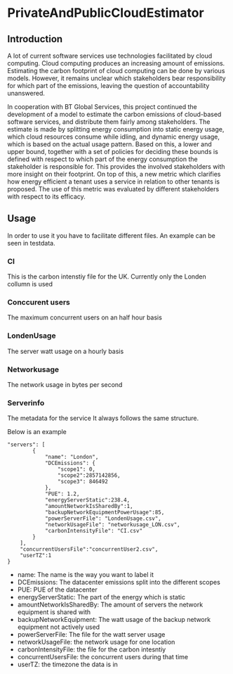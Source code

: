 # PrivateAndPublicCloudEstimator


## Introduction
A lot of current software services use technologies facilitated by cloud computing. Cloud computing produces an increasing amount of emissions. Estimating the carbon footprint of cloud computing can be done by various models. However, it remains unclear which stakeholders bear responsibility for which part of the emissions, leaving the question of accountability unanswered.

In cooperation with BT Global Services, this project continued the development of a model to estimate the carbon emissions of cloud-based software services, and distribute them fairly among stakeholders. The estimate is made by splitting energy consumption into static energy usage, which cloud resources consume while idling, and dynamic energy usage, which is based on the actual usage pattern. Based on this, a lower and upper bound, together with a set of policies for deciding these bounds is defined with respect to which part of the energy consumption the stakeholder is responsible for. This provides the involved stakeholders with more insight on their footprint. On top of this, a new metric which clarifies how energy efficient a tenant uses a service in relation to other tenants is proposed. The use of this metric was evaluated by different stakeholders with respect to its efficacy.


## Usage

In order to use it you have to facilitate different files.
An example can be seen in testdata.

### CI
This is the carbon intenstiy file for the UK.
Currently only the Londen collumn is used

### Conccurent users
The maximum concurrent users on an half hour basis

### LondenUsage
The server watt usage on a hourly basis

### Networkusage
The network usage in bytes per second

### Serverinfo

The metadata for the service
It always follows the same structure.

Below is an example

```
"servers": [
        {
            "name": "London",
            "DCEmissions": {
                "scope1": 0,
                "scope2":2857142856,
                "scope3": 846492
            },
            "PUE": 1.2,
            "energyServerStatic":238.4,
            "amountNetworkIsSharedBy":1,
            "backupNetworkEquipmentPowerUsage":85,
            "powerServerFile": "LondenUsage.csv",
            "networkUsageFile": "networkusage_LON.csv",
            "carbonIntensityFile": "CI.csv"
        }
    ],
    "concurrentUsersFile":"concurrentUser2.csv",
    "userTZ":1
}
```

* name: The name is the way you want to label it
* DCEmissions: The datacenter emissions split into the different scopes
* PUE: PUE of the datacenter
* energyServerStatic: The part of the energy which is static
* amountNetworkIsSharedBy: The amount of servers the network equipment is shared with
* backupNetworkEquipment: The watt usage of the backup network equipment not actively used
* powerServerFile: The file for the watt server usage
* networkUsageFile: the network usage for one location
* carbonIntensityFile: the file for the carbon intesntiy
* concurrentUsersFile: the concurrent users during that time
* userTZ: the timezone the data is in